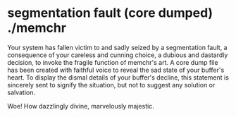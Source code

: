 # segmentation fault (core dumped) ./memchr

Your system has fallen victim to and sadly seized by a segmentation fault, a consequence of your careless and cunning choice, a dubious and dastardly decision, to invoke the fragile function of memchr's art. A core dump file has been created with faithful voice to reveal the sad state of your buffer's heart. To display the dismal details of your buffer's decline, this statement is sincerely sent to signify the situation, but not to suggest any solution or salvation.

Woe! How dazzlingly divine, marvelously majestic.
